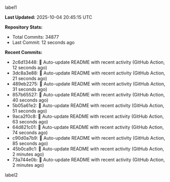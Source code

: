 
label1 
<!-- ACTIVITY_START -->
**Last Updated:** 2025-10-04 20:45:15 UTC

**Repository Stats:**
- Total Commits: 34877
- Last Commit: 12 seconds ago

**Recent Commits:**
- 2c6d13448: 🤖 Auto-update README with recent activity (GitHub Action, 12 seconds ago)
- 3dc8a3e88: 🤖 Auto-update README with recent activity (GitHub Action, 21 seconds ago)
- 489eb2275: 🤖 Auto-update README with recent activity (GitHub Action, 31 seconds ago)
- 857b65527: 🤖 Auto-update README with recent activity (GitHub Action, 40 seconds ago)
- 5b05a61e2: 🤖 Auto-update README with recent activity (GitHub Action, 51 seconds ago)
- 9aca2f0c8: 🤖 Auto-update README with recent activity (GitHub Action, 63 seconds ago)
- 64d821c01: 🤖 Auto-update README with recent activity (GitHub Action, 74 seconds ago)
- c90d0a7b9: 🤖 Auto-update README with recent activity (GitHub Action, 85 seconds ago)
- 45b0ca9c1: 🤖 Auto-update README with recent activity (GitHub Action, 2 minutes ago)
- 73a744e0b: 🤖 Auto-update README with recent activity (GitHub Action, 2 minutes ago)
<!-- ACTIVITY_END -->

label2
